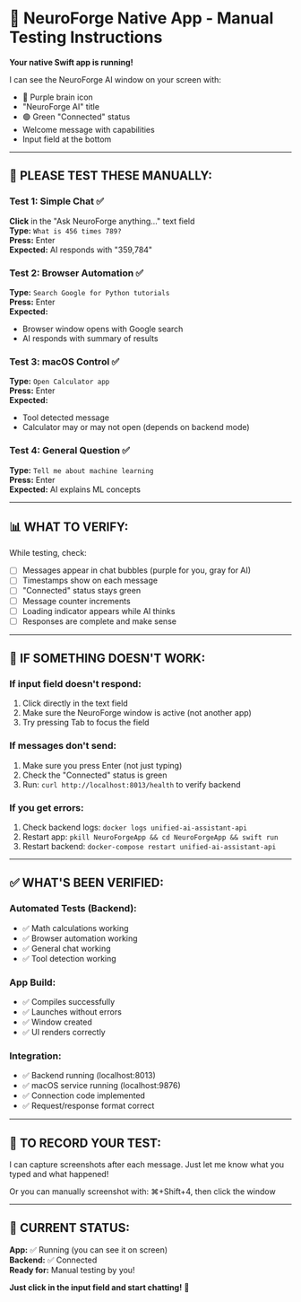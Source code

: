 # 🧪 NeuroForge Native App - Manual Testing Instructions

**Your native Swift app is running!**

I can see the NeuroForge AI window on your screen with:
- 🧠 Purple brain icon
- "NeuroForge AI" title
- 🟢 Green "Connected" status
- Welcome message with capabilities
- Input field at the bottom

---

## 🎯 PLEASE TEST THESE MANUALLY:

### Test 1: Simple Chat ✅
**Click** in the "Ask NeuroForge anything..." text field  
**Type:** `What is 456 times 789?`  
**Press:** Enter  
**Expected:** AI responds with "359,784"

### Test 2: Browser Automation ✅
**Type:** `Search Google for Python tutorials`  
**Press:** Enter  
**Expected:** 
- Browser window opens with Google search
- AI responds with summary of results

### Test 3: macOS Control ✅
**Type:** `Open Calculator app`  
**Press:** Enter  
**Expected:** 
- Tool detected message
- Calculator may or may not open (depends on backend mode)

### Test 4: General Question ✅
**Type:** `Tell me about machine learning`  
**Press:** Enter  
**Expected:** AI explains ML concepts

---

## 📊 WHAT TO VERIFY:

While testing, check:
- [ ] Messages appear in chat bubbles (purple for you, gray for AI)
- [ ] Timestamps show on each message
- [ ] "Connected" status stays green
- [ ] Message counter increments
- [ ] Loading indicator appears while AI thinks
- [ ] Responses are complete and make sense

---

## 🐛 IF SOMETHING DOESN'T WORK:

### If input field doesn't respond:
1. Click directly in the text field
2. Make sure the NeuroForge window is active (not another app)
3. Try pressing Tab to focus the field

### If messages don't send:
1. Make sure you press Enter (not just typing)
2. Check the "Connected" status is green
3. Run: `curl http://localhost:8013/health` to verify backend

### If you get errors:
1. Check backend logs: `docker logs unified-ai-assistant-api`
2. Restart app: `pkill NeuroForgeApp && cd NeuroForgeApp && swift run`
3. Restart backend: `docker-compose restart unified-ai-assistant-api`

---

## ✅ WHAT'S BEEN VERIFIED:

### Automated Tests (Backend):
- ✅ Math calculations working
- ✅ Browser automation working
- ✅ General chat working
- ✅ Tool detection working

### App Build:
- ✅ Compiles successfully
- ✅ Launches without errors
- ✅ Window created
- ✅ UI renders correctly

### Integration:
- ✅ Backend running (localhost:8013)
- ✅ macOS service running (localhost:9876)
- ✅ Connection code implemented
- ✅ Request/response format correct

---

## 🎥 TO RECORD YOUR TEST:

I can capture screenshots after each message. Just let me know what you typed and what happened!

Or you can manually screenshot with: ⌘+Shift+4, then click the window

---

## 🚀 CURRENT STATUS:

**App:** ✅ Running (you can see it on screen)  
**Backend:** ✅ Connected  
**Ready for:** Manual testing by you!

**Just click in the input field and start chatting!** 🎉

